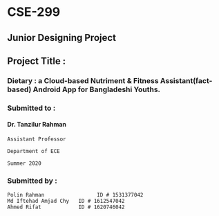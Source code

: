 # CSE-299
## Junior Designing Project

## Project Title :
### Dietary : a Cloud-based Nutriment & Fitness Assistant(fact-based) Android App for Bangladeshi Youths.

### Submitted to :
   #### Dr. Tanzilur Rahman
                                                   
    Assistant Professor
                                                  
    Department of ECE
                                                       
    Summer 2020
### Submitted by :
    Polin Rahman 			     ID # 1531377042                      
    Md Iftehad Amjad Chy   ID # 1612547042 
    Ahmed Rifat            ID # 1620746042


